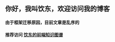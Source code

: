 <!DOCTYPE html>
<html lang="en">
  <head>
    <meta charset="UTF-8" />
    <meta http-equiv="X-UA-Compatible" content="IE=edge" />
    <meta name="viewport" content="width=device-width, initial-scale=1.0" />
    <title>Document</title>
  </head>
  <body>
  <H2> 你好，我叫饮东，欢迎访问我的博客</H2>
  <H4> 由于框架迁移原因，目前文章是乱序的</H4>
  <H4> 推荐访问 <a href="https://github.com/reonce/Note-FE#%E9%A5%AE%E4%B8%9C%E7%9A%84%E5%89%8D%E7%AB%AF%E7%9F%A5%E8%AF%86%E4%BD%93%E7%B3%BB%E5%AD%A6%E4%B9%A0">饮东的前端知识图谱</a></H4>
  </body>
</html>
